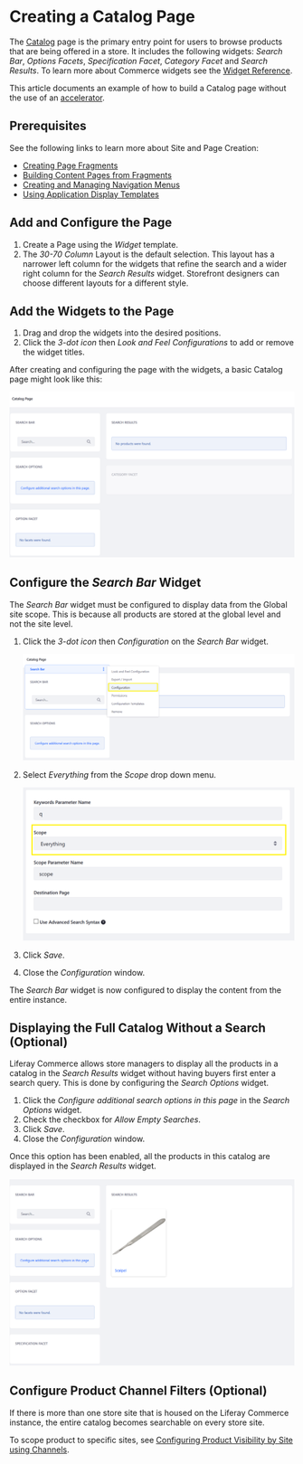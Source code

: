 # Creating a Catalog Page

The [Catalog](./commerce-storefront-pages/catalog.md) page is the primary entry point for users to browse products that are being offered in a store. It includes the following widgets: _Search Bar_, _Options Facets_, _Specification Facet_, _Category Facet_ and _Search Results_. To learn more about Commerce widgets see the [Widget Reference](./widget-reference.md).

This article documents an example of how to build a Catalog page without the use of an [accelerator](../starting-a-store/accelerators.md).

## Prerequisites

See the following links to learn more about Site and Page Creation:

* [Creating Page Fragments](https://help.liferay.com/hc/en-us/articles/360018171331-Creating-Page-Fragments)
* [Building Content Pages from Fragments](https://help.liferay.com/hc/en-us/articles/360018171351-Building-Content-Pages-from-Fragments-)
* [Creating and Managing Navigation Menus](https://help.liferay.com/hc/en-us/articles/360018171531-Creating-and-Managing-Navigation-Menus)
* [Using Application Display Templates](https://help.liferay.com/hc/en-us/articles/360017892632-Styling-Widgets-with-Application-Display-Templates)

## Add and Configure the Page

1. Create a Page using the _Widget_ template.
1. The _30-70 Column_ Layout is the default selection. This layout has a narrower left column for the widgets that refine the search and a wider right column for the _Search Results_ widget. Storefront designers can choose different layouts for a different style.

## Add the Widgets to the Page

1. Drag and drop the widgets into the desired positions.
1. Click the _3-dot icon_ then _Look and Feel Configurations_ to add or remove the widget titles.

After creating and configuring the page with the widgets, a basic Catalog page might look like this:

![Blank Catalog Page](./creating-a-catalog-page/images/02.png)

## Configure the _Search Bar_ Widget

The _Search Bar_ widget must be configured to display data from the Global site scope. This is because all products are stored at the global level and not the site level.

1. Click the _3-dot icon_ then _Configuration_ on the _Search Bar_ widget.

    ![Search Bar Configuration](./creating-a-catalog-page/images/03.png)

1. Select _Everything_ from the _Scope_ drop down menu.

    ![Everything scope](./creating-a-catalog-page/images/04.png)

1. Click _Save_.
1. Close the _Configuration_ window.

The _Search Bar_ widget is now configured to display the content from the entire instance.

## Displaying the Full Catalog Without a Search (Optional)

Liferay Commerce allows store managers to display all the products in a catalog in the _Search Results_ widget without having buyers first enter a search query. This is done by configuring the _Search Options_ widget.

1. Click the _Configure additional search options in this page_ in the _Search Options_ widget.
1. Check the checkbox for _Allow Empty Searches_.
1. Click _Save_.
1. Close the _Configuration_ window.

Once this option has been enabled, all the products in this catalog are displayed in the _Search Results_ widget.

![Empty Search](./creating-a-catalog-page/images/01.png)

## Configure Product Channel Filters (Optional)

If there is more than one store site that is housed on the Liferay Commerce instance, the entire catalog becomes searchable on every store site.

To scope product to specific sites, see [Configuring Product Visibility by Site using Channels](../managing-a-catalog/creating-and-managing-products/configuring-product-visibility-by-site-using-channels.md).
